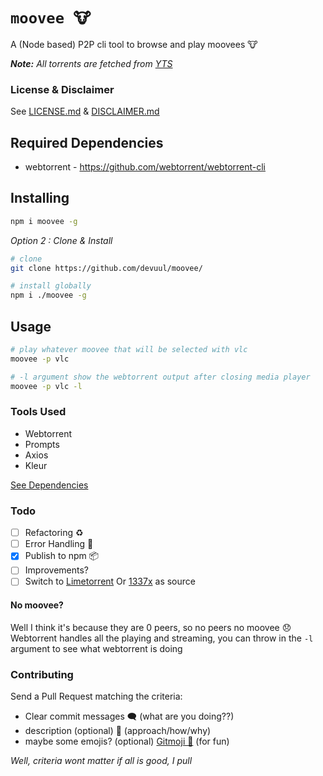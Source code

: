# ```moovee 🐮```
A (Node based) P2P cli tool to browse and play moovees 🐮

***Note:** All torrents are fetched from [YTS](https://yts.mx/)*

### License & Disclaimer
See [LICENSE.md](./LICENSE.md) &  [DISCLAIMER.md](./DISCLAIMER.md)

## Required Dependencies
- webtorrent - https://github.com/webtorrent/webtorrent-cli

## Installing
``` bash
npm i moovee -g
```

*Option 2 : Clone & Install*
``` bash
# clone
git clone https://github.com/devuul/moovee/

# install globally
npm i ./moovee -g
```

## Usage
``` bash
# play whatever moovee that will be selected with vlc
moovee -p vlc
```

``` bash
# -l argument show the webtorrent output after closing media player 
moovee -p vlc -l
```

### Tools Used
- Webtorrent
- Prompts
- Axios
- Kleur

[See Dependencies](https://github.com/devuul/moovee/network/dependencies)

### Todo
- [ ] Refactoring ♻️  
- [ ] Error Handling 🐞  
- [x] Publish to npm 📦  
- [ ] Improvements?
- [ ] Switch to [Limetorrent](https://www.limetorrents.pro/) Or [1337x](https://1337x.to/cat/Movies/1/) as source

#### No moovee?
Well I think it's because they are 0 peers, so no peers no moovee 😞  
Webtorrent handles all the playing and streaming, you can throw in the `-l` argument to see what webtorrent is doing

### Contributing
Send a Pull Request matching the criteria: 
- Clear commit messages 🗨️ (what are you doing??)
- description (optional) 📝 (approach/how/why) 
- maybe some emojis? (optional) [Gitmoji 🍋](https://github.com/carloscuesta/gitmoji) (for fun)

*Well, criteria wont matter if all is good, I pull*
